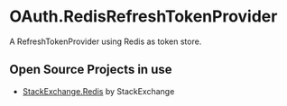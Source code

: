 OAuth.RedisRefreshTokenProvider
================================================================

A RefreshTokenProvider using Redis as token store.

Open Source Projects in use
---------------------
* [StackExchange.Redis](https://github.com/StackExchange/StackExchange.Redis) by StackExchange
